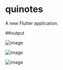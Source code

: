 # quinotes

A new Flutter application.

##output

![image](https://user-images.githubusercontent.com/69243648/163052982-88a0a9e6-c2c6-4944-ac30-0c7704ba99ee.png)

![image](https://user-images.githubusercontent.com/69243648/163053031-f06a9fb4-9e17-4536-a1d6-50e369fd18db.png)

![image](https://user-images.githubusercontent.com/69243648/163053066-4e5662c3-c2c1-4e6d-af8b-bdb0e144acdc.png)
